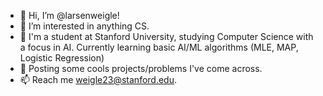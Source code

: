 - 👋 Hi, I’m @larsenweigle!
- 👀 I’m interested in anything CS.  
- 🌱 I'm a student at Stanford University, studying Computer Science with a focus in AI. Currently learning basic AI/ML algorithms (MLE, MAP, Logistic Regression)
- 💞️ Posting some cools projects/problems I've come across. 
- 📫 Reach me weigle23@stanford.edu.

